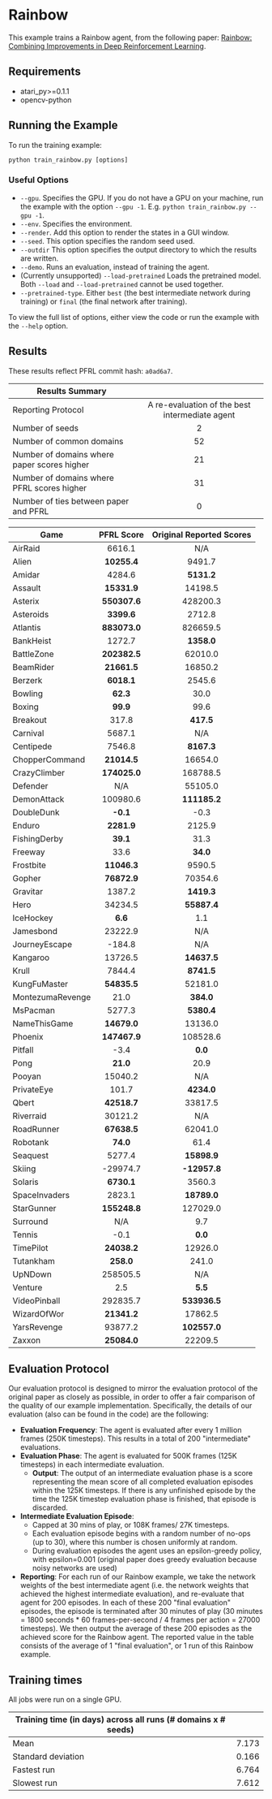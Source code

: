 # Rainbow
This example trains a Rainbow agent, from the following paper: [Rainbow: Combining Improvements in Deep Reinforcement Learning](https://arxiv.org/abs/1710.02298). 

## Requirements

- atari_py>=0.1.1
- opencv-python

## Running the Example

To run the training example:
```
python train_rainbow.py [options]
```

### Useful Options
- `--gpu`. Specifies the GPU. If you do not have a GPU on your machine, run the example with the option `--gpu -1`. E.g. `python train_rainbow.py --gpu -1`.
- `--env`. Specifies the environment. 
- `--render`. Add this option to render the states in a GUI window.
- `--seed`. This option specifies the random seed used.
- `--outdir` This option specifies the output directory to which the results are written.
- `--demo`. Runs an evaluation, instead of training the agent.
- (Currently unsupported) `--load-pretrained` Loads the pretrained model. Both `--load` and `--load-pretrained` cannot be used together.
- `--pretrained-type`. Either `best` (the best intermediate network during training) or `final` (the final network after training).

To view the full list of options, either view the code or run the example with the `--help` option.


## Results
These results reflect PFRL commit hash:  `a0ad6a7`.

| Results Summary ||
| ------------- |:-------------:|
| Reporting Protocol | A re-evaluation of the best intermediate agent |
| Number of seeds | 2 |
| Number of common domains | 52 |
| Number of domains where paper scores higher | 21 |
| Number of domains where PFRL scores higher | 31 |
| Number of ties between paper and PFRL | 0 | 


| Game        | PFRL Score           | Original Reported Scores |
| ------------- |:-------------:|:-------------:|
| AirRaid | 6616.1| N/A|
| Alien | **10255.4**| 9491.7|
| Amidar | 4284.6| **5131.2**|
| Assault | **15331.9**| 14198.5|
| Asterix | **550307.6**| 428200.3|
| Asteroids | **3399.6**| 2712.8|
| Atlantis | **883073.0**| 826659.5|
| BankHeist | 1272.7| **1358.0**|
| BattleZone | **202382.5**| 62010.0|
| BeamRider | **21661.5**| 16850.2|
| Berzerk | **6018.1**| 2545.6|
| Bowling | **62.3**| 30.0|
| Boxing | **99.9**| 99.6|
| Breakout | 317.8| **417.5**|
| Carnival | 5687.1| N/A|
| Centipede | 7546.8| **8167.3**|
| ChopperCommand | **21014.5**| 16654.0|
| CrazyClimber | **174025.0**| 168788.5|
| Defender | N/A| 55105.0|
| DemonAttack | 100980.6| **111185.2**|
| DoubleDunk | **-0.1**| -0.3|
| Enduro | **2281.9**| 2125.9|
| FishingDerby | **39.1**| 31.3|
| Freeway | 33.6| **34.0**|
| Frostbite | **11046.3**| 9590.5|
| Gopher | **76872.9**| 70354.6|
| Gravitar | 1387.2| **1419.3**|
| Hero | 34234.5| **55887.4**|
| IceHockey | **6.6**| 1.1|
| Jamesbond | 23222.9| N/A|
| JourneyEscape | -184.8| N/A|
| Kangaroo | 13726.5| **14637.5**|
| Krull | 7844.4| **8741.5**|
| KungFuMaster | **54835.5**| 52181.0|
| MontezumaRevenge | 21.0| **384.0**|
| MsPacman | 5277.3| **5380.4**|
| NameThisGame | **14679.0**| 13136.0|
| Phoenix | **147467.9**| 108528.6|
| Pitfall | -3.4| **0.0**|
| Pong | **21.0**| 20.9|
| Pooyan | 15040.2| N/A|
| PrivateEye | 101.7| **4234.0**|
| Qbert | **42518.7**| 33817.5|
| Riverraid | 30121.2| N/A|
| RoadRunner | **67638.5**| 62041.0|
| Robotank | **74.0**| 61.4|
| Seaquest | 5277.4| **15898.9**|
| Skiing | -29974.7| **-12957.8**|
| Solaris | **6730.1**| 3560.3|
| SpaceInvaders | 2823.1| **18789.0**|
| StarGunner | **155248.8**| 127029.0|
| Surround | N/A| 9.7|
| Tennis | -0.1| **0.0**|
| TimePilot | **24038.2**| 12926.0|
| Tutankham | **258.0**| 241.0|
| UpNDown | 258505.5| N/A|
| Venture | 2.5| **5.5**|
| VideoPinball | 292835.7| **533936.5**|
| WizardOfWor | **21341.2**| 17862.5|
| YarsRevenge | 93877.2| **102557.0**|
| Zaxxon | **25084.0**| 22209.5|



## Evaluation Protocol
Our evaluation protocol is designed to mirror the evaluation protocol of the original paper as closely as possible, in order to offer a fair comparison of the quality of our example implementation. Specifically, the details of our evaluation (also can be found in the code) are the following:

- **Evaluation Frequency**: The agent is evaluated after every 1 million frames (250K timesteps). This results in a total of 200 "intermediate" evaluations.
- **Evaluation Phase**: The agent is evaluated for 500K frames (125K timesteps) in each intermediate evaluation. 
	- **Output**: The output of an intermediate evaluation phase is a score representing the mean score of all completed evaluation episodes within the 125K timesteps. If there is any unfinished episode by the time the 125K timestep evaluation phase is finished, that episode is discarded.
- **Intermediate Evaluation Episode**: 
	- Capped at 30 mins of play, or 108K frames/ 27K timesteps.
	- Each evaluation episode begins with a random number of no-ops (up to 30), where this number is chosen uniformly at random.
	- During evaluation episodes the agent uses an epsilon-greedy policy, with epsilon=0.001 (original paper does greedy evaluation because noisy networks are used)
- **Reporting**: For each run of our Rainbow example, we take the network weights of the best intermediate agent (i.e. the network weights that achieved the highest intermediate evaluation), and re-evaluate that agent for 200 episodes. In each of these 200 "final evaluation" episodes, the episode is terminated after 30 minutes of play (30 minutes = 1800 seconds * 60 frames-per-second / 4 frames per action = 27000 timesteps). We then output the average of these 200 episodes as the achieved score for the Rainbow agent. The reported value in the table consists of the average of 1 "final evaluation", or 1 run of this Rainbow example.


## Training times
All jobs were run on a single GPU.

| Training time (in days) across all runs (# domains x # seeds) | |
| ------------- |:-------------:|
| Mean        |  7.173 |
| Standard deviation | 0.166|
| Fastest run | 6.764|
| Slowest run | 7.612|



